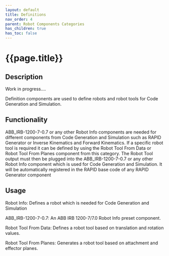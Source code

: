 ```yaml
---
layout: default
title: Definitions
nav_order: 4
parent: Robot Components Categories
has_children: true
has_toc: false
---
```


# **{{page.title}}**

## **Description**

Work in progress....

Definition components are used to define robots and robot tools for Code Generation and Simulation.

## **Functionality**

ABB_IRB-1200-7-0.7 or any other Robot Info components are needed for different components from Code Generation and Simulation such as RAPID Generator or Inverse Kinematics and Forward Kinematics. If a specific robot tool is required it can be defined by using the Robot Tool From Data or Robot Tool From Planes component from this category. The Robot Tool output must then be plugged into the ABB_IRB-1200-7-0.7 or any other Robot Info component which is used for Code Generation and Simulation. It will be automatically registered in the RAPID base code of any RAPID Generator component

## **Usage**

Robot Info: Defines a robot which is needed for Code Generation and Simulation

ABB_IRB-1200-7-0.7: An ABB IRB 1200-7/7.0 Robot Info preset component.

Robot Tool From Data: Defines a robot tool based on translation and rotation values.

Robot Tool From Planes: Generates a robot tool based on attachment and effector planes.
